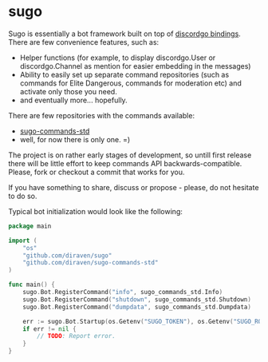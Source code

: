 # sugo

Sugo is essentially a bot framework built on top of [discordgo bindings](https://github.com/bwmarrin/discordgo). There are few convenience features, such as:

- Helper functions (for example, to display discordgo.User or discordgo.Channel as mention for easier embedding in the messages)
- Ability to easily set up separate command repositories (such as commands for Elite Dangerous, commands for moderation etc) and activate only those you need.
- and eventually more... hopefully.

There are few repositories with the commands available:
- [sugo-commands-std](https://github.com/diraven/sugo-commands-std)
- well, for now there is only one. =)

The project is on rather early stages of development, so untill first release there will be little effort to keep commands API backwards-compatible. Please, fork or checkout a commit that works for you.

If you have something to share, discuss or propose - please, do not hesitate to do so.

Typical bot initialization would look like the following:

```go
package main

import (
	"os"
	"github.com/diraven/sugo"
	"github.com/diraven/sugo-commands-std"
)

func main() {
	sugo.Bot.RegisterCommand("info", sugo_commands_std.Info)
	sugo.Bot.RegisterCommand("shutdown", sugo_commands_std.Shutdown)
	sugo.Bot.RegisterCommand("dumpdata", sugo_commands_std.Dumpdata)

	err := sugo.Bot.Startup(os.Getenv("SUGO_TOKEN"), os.Getenv("SUGO_ROOT_UID"))
	if err != nil {
		// TODO: Report error.
	}
}
```
